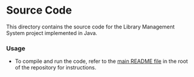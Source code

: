 # Source Code

This directory contains the source code for the Library Management System project implemented in Java.

### Usage
- To compile and run the code, refer to the [main README file](/README.md) in the root of the repository for instructions.

